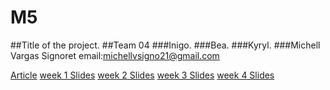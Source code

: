 # M5
##Title of the project.
##Team 04
###Inigo.
###Bea.
###Kyryl.
###Michell Vargas Signoret email:michellvsigno21@gmail.com

[Article](https://es.overleaf.com/read/kthmsbytywtz)
[week 1 Slides](https://docs.google.com/presentation/d/1ZaabsSSSNnI0wGd8IBkbaUryjoNbt9vyXrmVjyZUQnk/edit?usp=sharing)
[week 2 Slides](https://docs.google.com/presentation/d/1ZaabsSSSNnI0wGd8IBkbaUryjoNbt9vyXrmVjyZUQnk/edit?usp=sharing)
[week 3 Slides](https://docs.google.com/presentation/d/1ZaabsSSSNnI0wGd8IBkbaUryjoNbt9vyXrmVjyZUQnk/edit?usp=sharing)
[week 4 Slides](https://docs.google.com/presentation/d/1ZaabsSSSNnI0wGd8IBkbaUryjoNbt9vyXrmVjyZUQnk/edit?usp=sharing)
